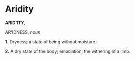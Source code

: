 # Aridity

**ARID'ITY**,

AR'IDNESS, _noun_

**1.** Dryness; a state of being without moisture.

**2.** A dry state of the body; emaciation; the withering of a limb.